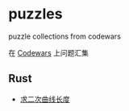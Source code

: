 # puzzles
puzzle collections from codewars

在 [Codewars](https://www.codewars.com/) 上问题汇集

## Rust

- [求二次曲线长度](rust/parabolic_arc_length)
